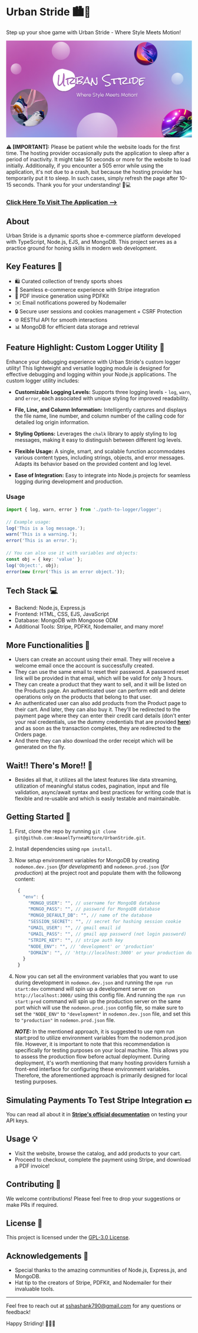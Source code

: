 # Urban Stride 🏙️👟

Step up your shoe game with Urban Stride - Where Style Meets Motion!

![Urban Stride Banner](public/img/banner.jpg)

**⚠️ [IMPORTANT]:** Please be patient while the website loads for the first time. The hosting provider occasionally puts the application to sleep after a period of inactivity. It might take 50 seconds or more for the website to load initially. Additionally, if you encounter a 505 error while using the application, it's not due to a crash, but because the hosting provider has temporarily put it to sleep. In such cases, simply refresh the page after 10-15 seconds. Thank you for your understanding! 🙏💻

### [Click Here To Visit The Application &LongRightArrow;](https://urbanstride.onrender.com/)

## About

Urban Stride is a dynamic sports shoe e-commerce platform developed with TypeScript, Node.js, EJS, and MongoDB. This project serves as a practice ground for honing skills in modern web development.

## Key Features 🌟

- 🛍️ Curated collection of trendy sports shoes
- 🛒 Seamless e-commerce experience with Stripe integration
- 📄 PDF invoice generation using PDFKit
- ✉️ Email notifications powered by Nodemailer
- 🔒 Secure user sessions and cookies management + CSRF Protection
- 🌐 RESTful API for smooth interactions
- 📊 MongoDB for efficient data storage and retrieval

## Feature Highlight: Custom Logger Utility 📝

Enhance your debugging experience with Urban Stride's custom logger utility! This lightweight and versatile logging module is designed for effective debugging and logging within your Node.js applications. The custom logger utility includes:

- **Customizable Logging Levels:** Supports three logging levels - `log`, `warn`, and `error`, each associated with unique styling for improved readability.

- **File, Line, and Column Information:** Intelligently captures and displays the file name, line number, and column number of the calling code for detailed log origin information.

- **Styling Options:** Leverages the `chalk` library to apply styling to log messages, making it easy to distinguish between different log levels.

- **Flexible Usage:** A single, smart, and scalable function accommodates various content types, including strings, objects, and error messages. Adapts its behavior based on the provided content and log level.

- **Ease of Integration:** Easy to integrate into Node.js projects for seamless logging during development and production.

### Usage

```typescript
import { log, warn, error } from './path-to-logger/logger';

// Example usage:
log('This is a log message.');
warn('This is a warning.');
error('This is an error.');

// You can also use it with variables and objects:
const obj = { key: 'value' };
log('Object:', obj);
error(new Error('This is an error object.'));
```

## Tech Stack 💻

- Backend: Node.js, Express.js
- Frontend: HTML, CSS, EJS, JavaScript
- Database: MongoDB with Mongoose ODM
- Additional Tools: Stripe, PDFKit, Nodemailer, and many more!

## More Functionalities 🤩

- Users can create an account using their email. They will receive a welcome email once the account is successfully created.
- They can use the same email to reset their password. A password reset link will be provided in that email, which will be valid for only 3 hours.
- They can create a product that they want to sell, and it will be listed on the Products page. An authenticated user can perform edit and delete operations only on the products that belong to that user.
- An authenticated user can also add products from the Product page to their cart. And later, they can also buy it. They'll be redirected to the payment page where they can enter their credit card details (don't enter your real credentials, use the dummy credentials that are provided [**here**](https://github.com/AmaaelTyrneaMitore/UrbanStride?tab=readme-ov-file#simulating-payments-to-test-stripe-integration-)) and as soon as the transaction completes, they are redirected to the Orders page.
- And there they can also download the order receipt which will be generated on the fly.

## Wait!! There's More!! 🥳

- Besides all that, it utilizes all the latest features like data streaming, utilization of meaningful status codes, pagination, input and file validation, async/await syntax and best practices for writing code that is flexible and re-usable and which is easily testable and maintainable.

## Getting Started 🚀

1. First, clone the repo by running `git clone git@github.com:AmaaelTyrneaMitore/UrbanStride.git`.
2. Install dependencies using `npm install`.
3. Now setup environment variables for MongoDB by creating `nodemon.dev.json` (_for development_) and `nodemon.prod.json` (_for production_) at the project root and populate them with the followong content:
   ```js
    {
      "env": {
        "MONGO_USER": "", // username for MongoDB database
        "MONGO_PASS": "", // password for MongoDB database
        "MONGO_DEFAULT_DB": "", // name of the database
        "SESSION_SECRET": "", // secret for hashing session cookie
        "GMAIL_USER": "", // gmail email id
        "GMAIL_PASS": "", // gmail app password (not login password)
        "STRIPE_KEY": "", // stripe auth key
        "NODE_ENV": "", // 'development' or 'production'
        "DOMAIN": "", // 'http://localhost:3000' or your production domain
      }
    }
   ```
4. Now you can set all the environment variables that you want to use during development in `nodemon.dev.json` and running the `npm run start:dev` command will spin up a development server on `http://localhost:3000/` using this config file. And running the `npm run start:prod` command will spin up the production server on the same port which will use the `nodemon.prod.json` config file, so make sure to set the `"NODE_ENV"` to `"development"` in `nodemon.dev.json` file, and set this to `"production"` in `nodemon.prod.json` file.

   **_NOTE:_** In the mentioned approach, it is suggested to use npm run start:prod to utilize environment variables from the nodemon.prod.json file. However, it is important to note that this recommendation is specifically for testing purposes on your local machine. This allows you to assess the production flow before actual deployment. During deployment, it's worth mentioning that many hosting providers furnish a front-end interface for configuring these environment variables. Therefore, the aforementioned approach is primarily designed for local testing purposes.

## Simulating Payments To Test Stripe Integration 💷

You can read all about it in [**Stripe's official documentation**](https://stripe.com/docs/testing?numbers-or-method-or-token=card-numbers) on testing your API keys.

## Usage 💡

- Visit the website, browse the catalog, and add products to your cart.
- Proceed to checkout, complete the payment using Stripe, and download a PDF invoice!

## Contributing 🤝

We welcome contributions! Please feel free to drop your suggestions or make PRs if required.

## License 📝

This project is licensed under the [GPL-3.0 License](LICENSE).

## Acknowledgements 🙏

- Special thanks to the amazing communities of Node.js, Express.js, and MongoDB.
- Hat tip to the creators of Stripe, PDFKit, and Nodemailer for their invaluable tools.

---

Feel free to reach out at [sshashank790@gmail.com](mailto:sshashank790@gmail.com) for any questions or feedback!

Happy Striding! 🏃‍♂️👟
